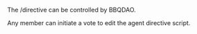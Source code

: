 The /directive can be controlled by BBQDAO.

Any member can initiate a vote to edit the agent directive script.
